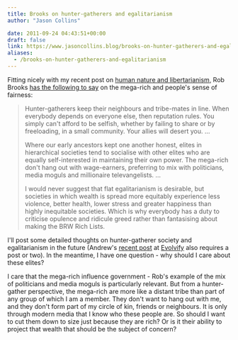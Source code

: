 ```yaml
---
title: Brooks on hunter-gatherers and egalitarianism
author: "Jason Collins"

date: 2011-09-24 04:43:51+00:00
draft: false
link: https://www.jasoncollins.blog/brooks-on-hunter-gatherers-and-egalitarianism/
aliases:
  - /brooks-on-hunter-gatherers-and-egalitarianism
---
```


Fitting nicely with my recent post on [human nature and libertarianism](https://www.jasoncollins.blog/human-nature-and-libertarianism/), Rob Brooks [has the following to say](http://www.smh.com.au/opinion/society-and-culture/playing-fair-keeps-us-grounded-20110923-1kpat.html) on the mega-rich and people's sense of fairness:


<blockquote>Hunter-gatherers keep their neighbours and tribe-mates in line. When everybody depends on everyone else, then reputation rules. You simply can't afford to be selfish, whether by failing to share or by freeloading, in a small community. Your allies will desert you. ...

Where our early ancestors kept one another honest, elites in hierarchical societies tend to socialise with other elites who are equally self-interested in maintaining their own power. The mega-rich don't hang out with wage-earners, preferring to mix with politicians, media moguls and millionaire televangelists. ...

I would never suggest that flat egalitarianism is desirable, but societies in which wealth is spread more equitably experience less violence, better health, lower stress and greater happiness than highly inequitable societies. Which is why everybody has a duty to criticise opulence and ridicule greed rather than fantasising about making the BRW Rich Lists.</blockquote>


I'll post some detailed thoughts on hunter-gatherer society and egalitarianism in the future (Andrew's [recent post](http://evolvify.com/hunter-gatherer-paleo-philosophy-libertarianism/) at [Evolvify](http://evolvify.com/) also requires a post or two). In the meantime, I have one question - why should I care about these elites?

I care that the mega-rich influence government - Rob's example of the mix of politicians and media moguls is particularly relevant. But from a hunter-gather perspective, the mega-rich are more like a distant tribe than part of any group of which I am a member. They don't want to hang out with me, and they don't form part of my circle of kin, friends or neighbours. It is only through modern media that I know who these people are. So should I want to cut them down to size just because they are rich? Or is it their ability to project that wealth that should be the subject of concern?
